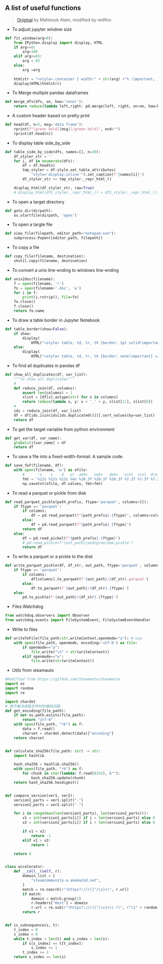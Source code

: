 ## A list of useful functions 
> [Original](https://github.com/mahboob82/Software-tips/blob/main/Python_Jupyter_Utils.md) by Mahboob Alam, modified by redlfox

* To adjust jupyter window size
```python
def fit_window(arg=0):
    from IPython.display import display, HTML
    if arg<=0:
        arg=100
    elif arg<=65:
        arg = 65
    else:
        arg =arg
        
    htmlstr = "<style>.container { width:" + str(arg) +"% !important; }</style>"
    display(HTML(htmlstr))
```

* To Merge multiple pandas dataframes

```python
def merge_dfs(dfs, on, how='inner'):
    return reduce(lambda left,right: pd.merge(left, right, on=on, how=how), dfs)
```
* A custom header based on pretty print 
```python
def head(df, n=5, msg='data frame'):
    rprint(f"[green bold]{msg}[/green bold]", end="")
    rprint(df.head(n))
```

* To display table side_by_side
```python
def table_side_by_side(dfs, names=[], n=10):
    df_styler_str = ''
    for i, df in enumerate(dfs):
        df = df.head(n)
        tmp_styler = df.style.set_table_attributes(
            "style='display:inline'").set_caption(f'{names[i]}')
        df_styler_str += tmp_styler._repr_html_()

    display_html(df_styler_str, raw=True)
    # display_html(df1_styler._repr_html_() + df2_styler._repr_html_(), raw=True)
```

* To open a target directory
```python
def goto_dir(dirpath):
    os.startfile(dirpath, 'open')
```

* To open a targte file
```python
def view_file(filepath, editor_path="notepad.exe"):
    subprocess.Popen([editor_path, filepath])
```
* To copy a file
```python
def copy_file(filename, destination):
    shutil.copy(filename, destination)
```

* To convert a unix line-ending to windows line-ending
```python
def unix2dos(filename):
    f = open(filename, 'r')
    fo = open(filename+'.dos', 'w')
    for i in f:
        print(i.rstrip(), file=fo)
    fo.close()
    f.close()
    return fo.name
```

* To draw a table border in Jupyter Notebook
```python
def table_border(show=False):
    if show:
        display(
            HTML("<style> table, td, tr, th {border: 1pt solid!important} </style>"))
    else:
        display(
            HTML("<style> table, td, tr, th {border: none!important} </style>"))
```

* To find all duplicates in pandas df
```python
def show_all_duplicates(df, var_list):
    """to show all duplicates"""
    #
    def reduce_join(df, columns):
        assert len(columns) > 1
        slist = [df[x].astype(str) for x in columns]
        return reduce(lambda x, y: x + '_' + y, slist[1:], slist[0])
    #
    ids = reduce_join(df, var_list)
    df = df[ids.isin(ids[ids.duplicated()])].sort_values(by=var_list)
    return df
```

* To get the target variable from python environment
```python
def get_var(df, var_name):
    globals()[var_name] = df
    return df
```
* To save a file into a fixed-width-format. A sample code.
```python
def save_fwf(filename, df):
    with open(filename, 'w') as ofile:
        #      'a    s    d   yr  aebv   sebv   debv   arel  srel  drel '
        fmt = '%12s %12s %12s %4s %10.3f %10.3f %10.3f %7.3f %7.3f %7.3f'
        np.savetxt(ofile, df.values, fmt=fmt)
```        

* To read a parquet or pickle from disk
```python
def read_parquet_pickle(path_prefix, ftype='parquet', columns=[]):
    if ftype == 'parquet':
        if columns:
            df = pd.read_parquet(f"{path_prefix}.{ftype}", columns=columns)
        else:
            df = pd.read_parquet(f"{path_prefix}.{ftype}")
        return df
    else:
        df = pd.read_pickel(f"{path_prefix}.{ftype}")
        # pd.read_pickle(f'{out_path}/pedigree/dam.pickle')
        return df
```


* To write a parquet or a pickle to the disk
```python
def write_parquet_pickle(df, df_str, out_path, ftype='parquet', columns=[]):
    if ftype == 'parquet':
        if columns:
            df[columns].to_parquet(f'{out_path}/{df_str}.parquet')
        else:
            df.to_parquet(f'{out_path}/{df_str}.{ftype}')
    else:
        pd.to_pickle(f'{out_path}/{df_str}.{ftype}')
```

* Files Watchdog
```python
from watchdog.observers import Observer
from watchdog.events import FileSystemEvent, FileSystemEventHandler
```

* Write to files
```python
def writeToFile(file_path:str,writeContext,openmode="a"): # wip
	with open(file_path, openmode, encoding='utf-8') as file:
		if openmode=="a":
			file.write("\n" + str(writeContext))
		elif openmode=="w":
			file.write(str(writeContext))
```

* Utils from steamauto
```python
#Modified from https://github.com/Steamauto/Steamauto
import os
import random
import re

import chardet
# 用于解决读取文件时的编码问题
def get_encoding(file_path):
    if not os.path.exists(file_path):
        return "utf-8"
    with open(file_path, "rb") as f:
        data = f.read()
        charset = chardet.detect(data)["encoding"]
    return charset


def calculate_sha256(file_path: str) -> str:
    import hashlib

    hash_sha256 = hashlib.sha256()
    with open(file_path, "rb") as f:
        for chunk in iter(lambda: f.read(8192), b""):
            hash_sha256.update(chunk)
    return hash_sha256.hexdigest()


def compare_version(ver1, ver2):
    version1_parts = ver1.split(".")
    version2_parts = ver2.split(".")

    for i in range(max(len(version1_parts), len(version2_parts))):
        v1 = int(version1_parts[i]) if i < len(version1_parts) else 0
        v2 = int(version2_parts[i]) if i < len(version2_parts) else 0

        if v1 < v2:
            return -1
        elif v1 > v2:
            return 1

    return 0


class accelerator:
    def __call__(self, r):
        domain_list = [
            "steamcommunity-a.akamaihd.net",
        ]
        match = re.search(r"(https?://)([^/\s]+)", r.url)
        if match:
            domain = match.group(2)
            r.headers["Host"] = domain
            r.url = re.sub(r"(https?://)([^/\s]+)(.*)", r"\1" + random.choice(domain_list) + r"\3", r.url)
        return r


def is_subsequence(s, t):
    t_index = 0
    s_index = 0
    while t_index < len(t) and s_index < len(s):
        if s[s_index] == t[t_index]:
            s_index += 1
        t_index += 1
    return s_index == len(s)

```

